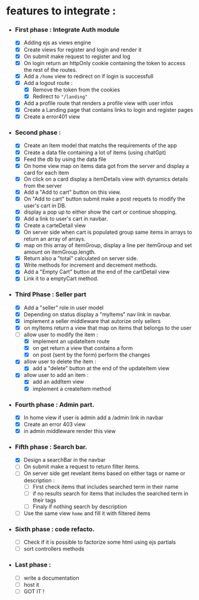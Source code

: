 # features to integrate :

- ### First phase : Integrate Auth module

  - [x] Adding ejs as views engine
  - [x] Create views for register and login and render it
  - [x] On submit make request to register and log
  - [x] On login return an httpOnly cookie containing the token to access the rest of the routes.
  - [x] Add a `/home` view to redirect on if login is successfull
  - [x] Add a logout route :
    - [x] Remove the token from the cookies
    - [x] Redirect to `"/landing"`
  - [x] Add a profile route that renders a profile view with user infos
  - [x] Create a Landing page that contains links to login and register pages
  - [x] Create a error401 view

- ### Second phase :

  - [x] Create an Item model that matchs the requirements of the app
  - [x] Create a data file containing a lot of items (using chatGpt)
  - [x] Feed the db by using the data file
  - [x] On home view map on items data got from the server and display a card for each item
  - [x] On click on a card display a itemDetails view with dynamics details from the server
  - [x] Add a "Add to cart" button on this view.
  - [x] On "Add to cart" button submit make a post requets to modify the user's cart in DB.
  - [x] display a pop up to either show the cart or continue shopping.
  - [x] Add a link to user's cart in navbar.
  - [x] Create a carteDetail view
  - [x] On server side when cart is populated group same items in arrays to return an array of arrays.
  - [x] map on this array of itemGroup, display a line per itemGroup and set amount on itemGroup.length.
  - [x] Return also a "total" calculated on server side.
  - [x] Write methods for increment and decrement methods.
  - [x] Add a "Empty Cart" button at the end of the cartDetail view
  - [x] Link it to a emptyCart method.

- ### Third Phase : Seller part

  - [x] Add a "seller" role in user model
  - [x] Depending on status display a "myItems" nav link in navbar.
  - [x] implement a seller middleware that autorize only sellers
  - [x] on myItems return a view that map on items that belongs to the user
  - [ ] allow user to modify the item :
    - [x] implement an updateItem route
    - [x] on get return a view that contains a form
    - [x] on post (sent by the form) perform the changes
  - [x] allow user to delete the item :
    - [x] add a "delete" button at the end of the updateItem view
  - [x] allow user to add an item :
    - [x] add an addItem view
    - [x] implement a createItem method

- ### Fourth phase : Admin part.

  - [x] In home view if user is admin add a /admin link in navbar
  - [x] Create an error 403 view
  - [x] in admin middleware render this view

- ### Fifth phase : Search bar.

  - [x] Design a searchBar in the navbar
  - [ ] On submit make a request to return filter items.
  - [ ] On server side get revelant items based on either tags or name or description :
    - [ ] First check items that includes searched term in their name
    - [ ] if no results search for items that includes the searched term in their tags
    - [ ] Finaly if nothing search by description
  - [ ] Use the same view `home` and fill it with filtered items

- ### Sixth phase : code refacto.

  - [ ] Check if it is possible to factorize some html using ejs partials
  - [ ] sort controllers methods

- ### Last phase :
  - [ ] write a documentation
  - [ ] host it
  - [ ] GOT IT !
